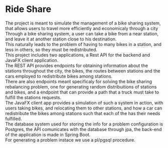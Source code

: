 # Ride Share
The project is meant to simulate the management of a bike sharing system, that allows users to travel more efficiently and economicaly through a city<br/>
Through a bike sharing system, a user can take a bike from a near station, and leave it at another station close to his destination.<br/>
This naturally leads to the problem of having to many bikes in a station, and less in others, so they must be redistributed.
<br/>
This project includes two applications, a Rest API for the backend and JavaFX client application.<br/>
The REST API provides endpoints for obtaining information about the stations throughout the city, the bikes, the routes between stations and the cars employed to redistribute bikes among stations.<br/>
There are also endpoints meant specificaly for solving the bike sharing rebalancing problem, one for generating random distribuitions of stations and bikes, and a endpoint that can provide a path that a truck must take to fulfill the stations requests.<br/>
The JavaFX client app provides a simulation of such a system in action, with users taking bikes, and relocating them to other stations, and how a car can redistribute the bikes among stations such that each of the has their needs fulfilled.<br/>
The database system used for storing the info for a problem configuration is Postgres, the API comunicates with the database through jpa, the back-end of the application is made in Spring Boot.<br/> For generating a problem instace we use a pl/pgsql procedure.



